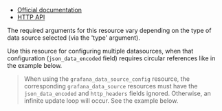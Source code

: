 * [Official documentation](https://grafana.com/docs/grafana/latest/datasources/)
* [HTTP API](https://grafana.com/docs/grafana/latest/developers/http_api/data_source/)

The required arguments for this resource vary depending on the type of data
source selected (via the 'type' argument).

Use this resource for configuring multiple datasources, when that configuration (`json_data_encoded` field) requires circular references like in the example below.

> When using the `grafana_data_source_config` resource, the corresponding `grafana_data_source` resources must have the `json_data_encoded` and `http_headers` fields ignored. Otherwise, an infinite update loop will occur. See the example below.
